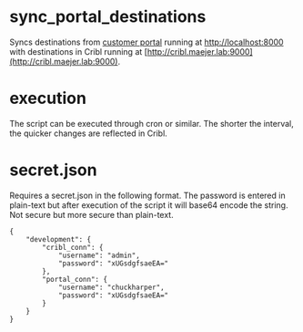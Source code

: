 
# sync_portal_destinations

Syncs destinations from [customer portal]([https://github.com/chuckharper1969/cribl_customer_portal/tree/main/cribl_portals](https://github.com/chuckharper1969/cribl_customer_portal/tree/main)) running at [http://localhost:8000](http://localhost:8000) with destinations in Cribl running at [http://cribl.maejer.lab:9000](http://cribl.maejer.lab:9000).

# execution
The script can be executed through cron or similar. The shorter the interval, the quicker changes are reflected in Cribl.

# secret.json
Requires a secret.json in the following format. The password is entered in plain-text but after execution of the script it will base64 encode the string. Not secure but more secure than plain-text.
```
{
    "development": {
        "cribl_conn": {
            "username": "admin",
            "password": "xUGsdgfsaeEA="
        },
        "portal_conn": {
            "username": "chuckharper",
            "password": "xUGsdgfsaeEA="
        }
    }
}
```
